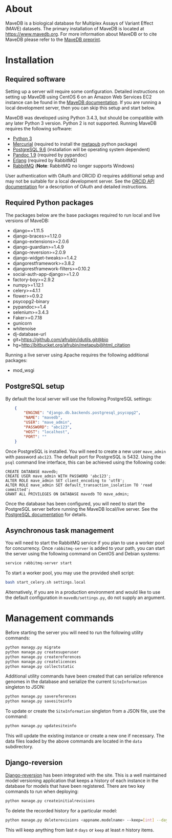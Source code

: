 # About
MaveDB is a biological database for Multiplex Assays of Variant Effect (MAVE) 
datasets. The primary installation of MaveDB is located at 
https://www.mavedb.org. For more information about MaveDB or to cite MaveDB 
please refer to the [MaveDB preprint](https://www.biorxiv.org/).

# Installation
## Required software
Setting up a server will require some configuration. Detailed instructions on 
setting up MaveDB using CentOS 6 on an Amazon Web Services EC2 instance can be 
found in the [MaveDB documentation](./CentOS6.md). If you are running a local 
development server, then you can skip this setup and start below.

 MaveDB was developed using Python 3.4.3, but should be compatible with
 any later Python 3 version. Python 2 is not supported. Running MaveDB requires 
 the following software:
 - [Python 3](https://www.python.org/downloads/)
 - [Mercurial](https://www.mercurial-scm.org/) (required to install the 
 [metapub](http://bitbucket.org/afrubin/metapub) python package)
 - [PostgreSQL 9.6](https://www.postgresql.org/about/) (installation will be 
 operating system dependent)
 - [Pandoc 1.9](https://pandoc.org/releases.html#pandoc-1.19.2.4-10-sep-2017) 
 (required by pypandoc)
 - [Erlang](http://www.rabbitmq.com/which-erlang.html) (required by RabbitMQ)
 - [RabbitMQ](http://www.rabbitmq.com/download.html) 
 (**Note**: RabbitMQ no longer supports Windows)

 User authentication with OAuth and ORCID iD requires additional setup and may 
 not be suitable for a local development server. See the 
 [ORCID API documentation](https://members.orcid.org/api/oauth) for a 
 description of OAuth and detailed instructions.
 
 ## Required Python packages
The packages below are the base packages required to run local and live
versions of MaveDB:
- django==1.11.5
- django-braces>=1.12.0
- django-extensions>=2.0.6
- django-guardian>=1.4.9
- django-reversion>=2.0.9
- django-widget-tweaks>=1.4.2
- djangorestframework>=3.8.2
- djangorestframework-filters>=0.10.2
- social-auth-app-django>=1.2.0
- factory-boy>=2.9.2
- numpy>=1.12.1
- celery>=4.1.1
- flower>=0.9.2
- psycopg2-binary
- pypandoc>=1.4
- selenium>=3.4.3
- Faker>=0.7.18
- gunicorn
- whitenoise
- dj-database-url
- git+https://github.com/afrubin/idutils.git@bio
- hg+http://bitbucket.org/afrubin/metapub@html_citation

Running a live server using Apache requires the following additional packages:
- mod_wsgi

 ## PostgreSQL setup
 By default the local server will use the following PostgreSQL settings:

```json
    {
        "ENGINE": "django.db.backends.postgresql_psycopg2",
        "NAME": "mavedb",
        "USER": "mave_admin",
        "PASSWORD": "abc123",
        "HOST": "localhost",
        "PORT": ""
    }
```

Once PostgreSQL is installed. You will need to create a new user `mave_admin`
with password `abc123`. The default port for PostgreSQL is 5432. Using the 
`psql` command line interface, this can be achieved using the following code:

```postgresplsql
CREATE DATABASE mavedb;
CREATE USER mave_admin WITH PASSWORD 'abc123';
ALTER ROLE mave_admin SET client_encoding to 'utf8';
ALTER ROLE mave_admin SET default_transaction_isolation TO 'read committed';
GRANT ALL PRIVILEGES ON DATABASE mavedb TO mave_admin;
```

Once the database has been configured, you will need to start the PostgreSQL 
server before running the MaveDB local/live server. See the [PostgreSQL 
documentation](https://www.postgresql.org/docs/9.6/static/server-start.html) 
for details.

## Asynchronous task management
You will need to start the RabbitMQ service if you plan to use a worker
pool for concurrency. Once `rabbitmq-server` is added to your path, you
can start the server using the following command on CentOS and Debian systems:

```bash
service rabbitmq-server start
```

To start a worker pool, you may use the provided shell script:

```bash
bash start_celery.sh settings.local
``` 

Alternatively, if you are in a production environment and would like to use 
the default configuration in `mavedb/settings.py`, do not supply an argument.

# Management commands
Before starting the server you will need to run the following utility commands:

```bash
python managy.py migrate
python manage.py createsuperuser
python manage.py createreferences
python manage.py createlicences
python manage.py collectstatic
```

Additional utility commands have been created that can serialize reference
genomes in the database and serialize the current `SiteInformation` 
singleton to JSON:

```bash
python manage.py savereferences
python manage.py savesiteinfo
```

To update or create the `SiteInformation` singleton from a JSON file, use the
command:

```bash
python manage.py updatesiteinfo
```

This will update the existing instance or create a new one if necessary. The 
data files loaded by the above commands are located in the `data` subdirectory.


## Django-reversion
[Django-reversion](https://django-reversion.readthedocs.io/en/stable/) has been 
integrated with the site. This is a well maintained model versioning application 
that keeps a history of each instance in the database for models that have been 
registered. There are two key commands to run when deploying:

```python manage.py migrate
python manage.py createinitialrevisions
```

To delete the recorded history for a particular model:

```bash
python manage.py deleterevisions <appname.modelname> --keep=[int] --days=[int]
```

This will keep anything from last *n* `days` or `keep` at least *n* history 
items.

